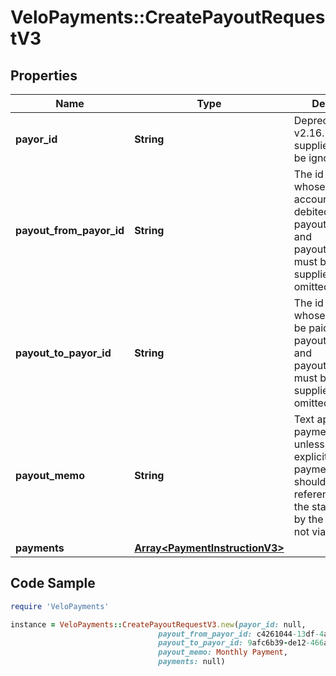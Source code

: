 # VeloPayments::CreatePayoutRequestV3

## Properties

Name | Type | Description | Notes
------------ | ------------- | ------------- | -------------
**payor_id** | **String** | Deprecated in v2.16. Any value supplied here will be ignored. | [optional] 
**payout_from_payor_id** | **String** | The id of the payor whose source account(s) will be debited. payoutFromPayorId and payoutToPayorId must be both supplied or both omitted. | [optional] 
**payout_to_payor_id** | **String** | The id of the payor whose payees will be paid. payoutFromPayorId and payoutToPayorId must be both supplied or both omitted. | [optional] 
**payout_memo** | **String** | Text applied to all payment memos unless specified explicitly on a payment. This should be the reference field on the statement seen by the payee (but not via ACH) | [optional] 
**payments** | [**Array&lt;PaymentInstructionV3&gt;**](PaymentInstructionV3.md) |  | 

## Code Sample

```ruby
require 'VeloPayments'

instance = VeloPayments::CreatePayoutRequestV3.new(payor_id: null,
                                 payout_from_payor_id: c4261044-13df-4a6c-b1d4-fa8be2b46f5a,
                                 payout_to_payor_id: 9afc6b39-de12-466a-a9ca-07c7a23b312d,
                                 payout_memo: Monthly Payment,
                                 payments: null)
```



